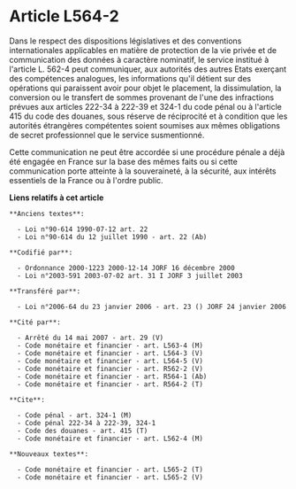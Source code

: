 # Article L564-2

Dans le respect des dispositions législatives et des conventions internationales applicables en matière de protection de la
vie privée et de communication des données à caractère nominatif, le service institué à l'article L. 562-4 peut communiquer,
aux autorités des autres Etats exerçant des compétences analogues, les informations qu'il détient sur des opérations qui
paraissent avoir pour objet le placement, la dissimulation, la conversion ou le transfert de sommes provenant de l'une des
infractions prévues aux articles 222-34 à 222-39 et 324-1 du code pénal ou à l'article 415 du code des douanes, sous réserve
de réciprocité et à condition que les autorités étrangères compétentes soient soumises aux mêmes obligations de secret
professionnel que le service susmentionné.

Cette communication ne peut être accordée si une procédure pénale a déjà été engagée en France sur la base des mêmes faits ou
si cette communication porte atteinte à la souveraineté, à la sécurité, aux intérêts essentiels de la France ou à l'ordre
public.

**Liens relatifs à cet article**

	**Anciens textes**:

	  - Loi n°90-614 1990-07-12 art. 22
	  - Loi n°90-614 du 12 juillet 1990 - art. 22 (Ab)

	**Codifié par**:

	  - Ordonnance 2000-1223 2000-12-14 JORF 16 décembre 2000
	  - Loi n°2003-591 2003-07-02 art. 31 I JORF 3 juillet 2003

	**Transféré par**:

	  - Loi n°2006-64 du 23 janvier 2006 - art. 23 () JORF 24 janvier 2006

	**Cité par**:

	  - Arrêté du 14 mai 2007 - art. 29 (V)
	  - Code monétaire et financier - art. L563-4 (M)
	  - Code monétaire et financier - art. L564-3 (V)
	  - Code monétaire et financier - art. L564-5 (V)
	  - Code monétaire et financier - art. R562-2 (V)
	  - Code monétaire et financier - art. R564-1 (Ab)
	  - Code monétaire et financier - art. R564-2 (T)

	**Cite**:

	  - Code pénal - art. 324-1 (M)
	  - Code pénal 222-34 à 222-39, 324-1
	  - Code des douanes - art. 415 (T)
	  - Code monétaire et financier - art. L562-4 (M)

	**Nouveaux textes**:

	  - Code monétaire et financier - art. L565-2 (T)
	  - Code monétaire et financier - art. L565-2 (V)
